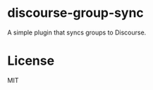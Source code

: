 discourse-group-sync
======================

A simple plugin that syncs groups to Discourse.

License
=======

MIT
